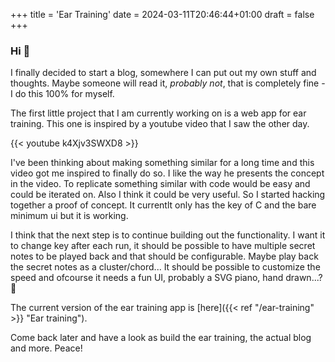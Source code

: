 +++
title = 'Ear Training'
date = 2024-03-11T20:46:44+01:00
draft = false
+++

### Hi :wave:
I finally decided to start a blog, somewhere I can put out my own stuff and thoughts. Maybe someone will read it, _probably not_, that is completely fine - I do this 100% for myself.

The first little project that I am currently working on is a web app for ear training. This one is inspired by a youtube video that I saw the other day.

<!--more-->

{{< youtube k4Xjv3SWXD8 >}}

I've been thinking about making something similar for a long time and this video got me inspired to finally do so. I like the way he presents the concept in the video. To replicate something similar with code would be easy and could be iterated on. Also I think it could be very useful. So I started hacking together a proof of concept. It currentlt only has the key of C and the bare minimum ui but it is working.

I think that the next step is to continue building out the functionality. I want it to change key after each run, it should be possible to have multiple secret notes to be played back and that should be configurable. Maybe play back the secret notes as a cluster/chord... It should be possible to customize the speed and ofcourse it needs a fun UI, probably a SVG piano, hand drawn...? :thinking:

The current version of the ear training app is [here]({{< ref "/ear-training" >}} "Ear training").

Come back later and have a look as build the ear training, the actual blog and more. Peace!
